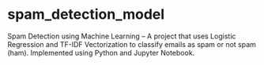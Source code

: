 # spam_detection_model
Spam Detection using Machine Learning – A project that uses Logistic Regression and TF-IDF Vectorization to classify emails as spam or not spam (ham). Implemented using Python and Jupyter Notebook.
